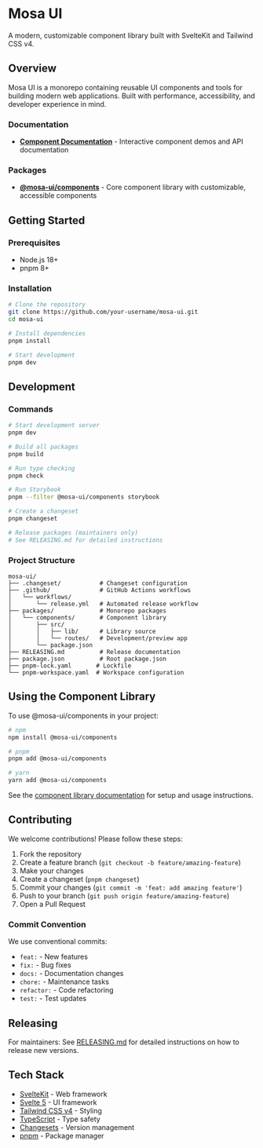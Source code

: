 # Mosa UI

A modern, customizable component library built with SvelteKit and Tailwind CSS v4.

## Overview

Mosa UI is a monorepo containing reusable UI components and tools for building modern web applications. Built with performance, accessibility, and developer experience in mind.

### Documentation

- **[Component Documentation](https://mosa-development.github.io/mosa-ui)** - Interactive component demos and API documentation

### Packages

- **[@mosa-ui/components](./packages/components)** - Core component library with customizable, accessible components

## Getting Started

### Prerequisites

- Node.js 18+
- pnpm 8+

### Installation

```bash
# Clone the repository
git clone https://github.com/your-username/mosa-ui.git
cd mosa-ui

# Install dependencies
pnpm install

# Start development
pnpm dev
```

## Development

### Commands

```bash
# Start development server
pnpm dev

# Build all packages
pnpm build

# Run type checking
pnpm check

# Run Storybook
pnpm --filter @mosa-ui/components storybook

# Create a changeset
pnpm changeset

# Release packages (maintainers only)
# See RELEASING.md for detailed instructions
```

### Project Structure

```
mosa-ui/
├── .changeset/           # Changeset configuration
├── .github/              # GitHub Actions workflows
│   └── workflows/
│       └── release.yml   # Automated release workflow
├── packages/             # Monorepo packages
│   └── components/       # Component library
│       ├── src/
│       │   ├── lib/      # Library source
│       │   └── routes/   # Development/preview app
│       └── package.json
├── RELEASING.md          # Release documentation
├── package.json          # Root package.json
├── pnpm-lock.yaml       # Lockfile
└── pnpm-workspace.yaml  # Workspace configuration
```

## Using the Component Library

To use @mosa-ui/components in your project:

```bash
# npm
npm install @mosa-ui/components

# pnpm
pnpm add @mosa-ui/components

# yarn
yarn add @mosa-ui/components
```

See the [component library documentation](./packages/components/README.md) for setup and usage instructions.

## Contributing

We welcome contributions! Please follow these steps:

1. Fork the repository
2. Create a feature branch (`git checkout -b feature/amazing-feature`)
3. Make your changes
4. Create a changeset (`pnpm changeset`)
5. Commit your changes (`git commit -m 'feat: add amazing feature'`)
6. Push to your branch (`git push origin feature/amazing-feature`)
7. Open a Pull Request

### Commit Convention

We use conventional commits:

- `feat:` - New features
- `fix:` - Bug fixes
- `docs:` - Documentation changes
- `chore:` - Maintenance tasks
- `refactor:` - Code refactoring
- `test:` - Test updates

## Releasing

For maintainers: See [RELEASING.md](./RELEASING.md) for detailed instructions on how to release new versions.

## Tech Stack

- [SvelteKit](https://kit.svelte.dev/) - Web framework
- [Svelte 5](https://svelte.dev/) - UI framework
- [Tailwind CSS v4](https://tailwindcss.com/) - Styling
- [TypeScript](https://www.typescriptlang.org/) - Type safety
- [Changesets](https://github.com/changesets/changesets) - Version management
- [pnpm](https://pnpm.io/) - Package manager
